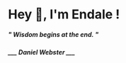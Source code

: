 <h1 title="head"> Hey 👋, I'm Endale !</h1>

**<h5><i>" Wisdom begins at the end. "</i></h5>**

*<b>___ Daniel Webster ___</b>*
